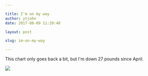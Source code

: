 ```yaml
---

title: I'm on my way
author: ytjohn
date: 2017-08-09 11:29:48

layout: post

slug: im-on-my-way

---
```

This chart only goes back a bit, but I'm down 27 pounds since April.

<img src="https://static.yourtech.us/yt/uploads/2017/08/Screenshot_2017-08-09-07-27-27.jpg" class="size-full">
